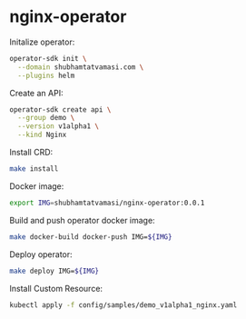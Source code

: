# nginx-operator

Initalize operator:
```bash
operator-sdk init \
  --domain shubhamtatvamasi.com \
  --plugins helm
```

Create an API:
```bash
operator-sdk create api \
  --group demo \
  --version v1alpha1 \
  --kind Nginx
```

Install CRD:
```bash
make install
```

Docker image:
```bash
export IMG=shubhamtatvamasi/nginx-operator:0.0.1
```

Build and push operator docker image:
```bash
make docker-build docker-push IMG=${IMG}
```

Deploy operator:
```bash
make deploy IMG=${IMG}
```

Install Custom Resource:
```bash
kubectl apply -f config/samples/demo_v1alpha1_nginx.yaml
```
